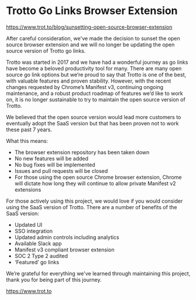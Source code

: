 # Trotto Go Links Browser Extension

https://www.trot.to/blog/sunsetting-open-source-browser-extension

After careful consideration, we've made the decision to sunset the open source browser extension and we will no longer be updating the open source version of Trotto go links. 

Trotto was started in 2017 and we have had a wonderful journey as go links have become a beloved productivity tool for many. There are many open source go link options but we’re proud to say that Trotto is one of the best, with valuable features and proven stability. However, with the recent changes requested by Chrome’s Manifest v3, continuing ongoing maintenance, and a robust product roadmap of features we’d like to work on, it is no longer sustainable to try to maintain the open source version of Trotto. 

We believed that the open source version would lead more customers to eventually adopt the SaaS version but that has been proven not to work these past 7 years. 

What this means:

- The browser extension repository has been taken down
- No new features will be added
- No bug fixes will be implemented
- Issues and pull requests will be closed
- For those using the open source Chrome browser extension, Chrome will dictate how long they will continue to allow private Manifest v2 extensions

For those actively using this project, we would love if you would consider using the SaaS version of Trotto. There are a number of benefits of the SaaS version:

- Updated UI
- SSO integration
- Updated admin controls including analytics
- Available Slack app
- Manifest v3 compliant browser extension
- SOC 2 Type 2 audited
- ‘Featured’ go links

We’re grateful for everything we've learned through maintaining this project, thank you for being part of this journey.

https://www.trot.to
